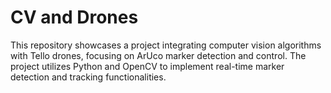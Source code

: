 # CV and Drones
 This repository showcases a project integrating computer vision algorithms with Tello drones, focusing on ArUco marker detection and control. The project utilizes Python and OpenCV to implement real-time marker detection and tracking functionalities.
